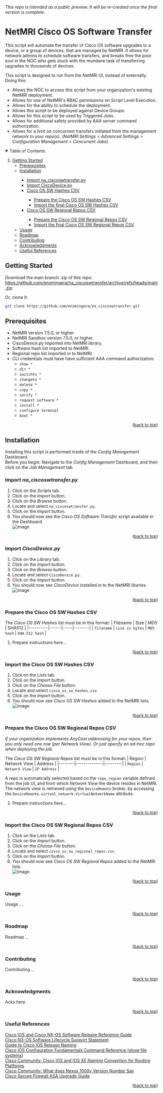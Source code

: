 <a name="readme-top"></a>
_This repo is intended as a public preview. It will be re-created once the final version is complete._
# NetMRI Cisco OS Software Transfer
This script will automate the transfer of Cisco OS software upgrades to a device, or a group of devices, that are managed by NetMRI. It allows for network admins to schedule software transfers, and breaks free the poor soul in the NOC who gets stuck with the mundane task of transferring upgrades to thousands of devices.

This script is designed to run from the NetMRI UI, instead of externally. Doing this:
* Allows the NOC to access this script from your organization's existing NetMRI deployment.
* Allows for use of NetMRI's RBAC permissions on Script Level Execution.
* Allows for the ability to schedule the deployment.
* Allows this script to be deployed against Device Groups.
* Allows for this script to be used by Triggered Jobs.
* Allows for additional safety provided by AAA server command authorization.
* Allows for a limit on concurrent transfers initiated from the management network to your repo(s). (_NetMRI Settings > Advanced Settings > Configuration Management > Concurrent Jobs_)

<!-- TABLE OF CONTENTS -->
<details open>
  <summary>Table of Contents</summary>
  <ol>
    <li>
      <a href="#getting-started">Getting Started</a>
      <ul>
        <li><a href="#prerequisites">Prerequisites</a></li>
        <li><a href="#installation">Installation</a></li>
        <ul>
          <li><a href="#import-na_ciscoswtransferpy">Import na_ciscoswtransfer.py</a></li>
          <li><a href="#import-ciscodevicepy">Import CiscoDevice.py</a></li>
          <li><a href="#prepare-the-cisco-os-sw-hashes-csv">Cisco OS SW Hashes CSV</a></li>
          <ul>
            <li><a href="#prepare-the-cisco-os-sw-hashes-csv">Prepare the Cisco OS SW Hashes CSV</a></li>
            <li><a href="#import-the-cisco-os-sw-hashes-csv">Import the final Cisco OS SW Hashes CSV</a></li>
          </ul>
          <li><a href="#prepare-the-cisco-os-sw-regional-repos-csv">Cisco OS SW Regional Repos CSV</a></li>
          <ul>
            <li><a href="#prepare-the-cisco-os-sw-regional-repos-csv">Prepare the Cisco OS SW Regional Repos CSV</a></li>
            <li><a href="#import-the-cisco-os-sw-regional-repos-csv">Import the final Cisco OS SW Regional Repos CSV</a></li>
        </ul>
      </ul>
    </li>
    <li><a href="#usage">Usage</a></li>
    <li><a href="#roadmap">Roadmap</a></li>
    <li><a href="#contributing">Contributing</a></li>
    <li><a href="#acknowledgments">Acknowledgments</a></li>
    <li><a href="#useful-references">Useful References</a></li>
  </ol>
</details>

## Getting Started
Download the main branch .zip of this repo:  
<a href="https://github.com/ensmingera/na_ciscoswtransfer/archive/refs/heads/main.zip">https://github.com/ensmingera/na_ciscoswtransfer/archive/refs/heads/main.zip</a>

Or, clone it:
```sh
git clone https://github.com/ensmingera/na_ciscoswtransfer.git
```

## Prerequisites
* NetMRI version 7.5.0, or higher.
* NetMRI Sandbox version 7.5.0, or higher.
* CiscoDevice.py imported into NetMRI library.
* Software hash list imported to NetMRI.
* Regional repo list imported in to NetMRI.
* CLI credentials must have have sufficient AAA command authorization:
  * `show *`
  * `dir *`
  * `switchto *`
  * `changeto *`
  * `delete *`
  * `copy *`
  * `verify *`
  * `request software *`
  * `install *`
  * `configure terminal`
  * `boot *`
<p align="right">(<a href="#readme-top">back to top</a>)</p>



## Installation
Installing this script is performed inside of the _Config Management_ Dashboard.  
Before you begin: Navigate to the _Config Management_ Dashboard, and then click on the _Job Management_ tab.

### Import _na_ciscoswtransfer.py_
1. Click on the _Scripts_ tab.
2. Click on the _Import_ button.
3. Click on the _Browse_ button.
4. Locate and select `na_ciscoswtransfer.py`.
5. Click on the _Import_ button.
6. You should now see the _Cisco OS Software Transfer_ script available in the Dashboard.  
![image](https://github.com/ensmingera/na_ciscoswtransfer/assets/33635167/c5b2752a-cf49-40d9-9462-ef04370acdc7)

<p align="right">(<a href="#readme-top">back to top</a>)</p>

### Import _CiscoDevice.py_
1. Click on the _Library_ tab.
2. Click on the _Import_ button.
3. Click on the _Browse_ button.
4. Locate and select `CiscoDevice.py`.
5. Click on the _Import_ button.
6. You should now see _CiscoDevice_ installed in to the NetMRI libaries.  
![image](https://github.com/ensmingera/na_ciscoswtransfer/assets/33635167/154fa003-11b7-4e65-9ade-6e838f38109f)

<p align="right">(<a href="#readme-top">back to top</a>)</p>

### Prepare the Cisco OS SW Hashes CSV
The _Cisco OS SW Hashes_ list must be in this format:
| Filename | Size | MD5 | SHA512 |
|----------|------|-----|--------|
| `filename` | `size in bytes` | `MD5 hash` | `SHA-512 hash` |
1. Prepare instructions here...

<p align="right">(<a href="#readme-top">back to top</a>)</p>

### Import the Cisco OS SW Hashes CSV
1. Click on the _Lists_ tab.
2. Click on the _Import_ button.
3. Click on the _Choose File_ button.
4. Locate and select `cisco_os_sw_hashes.csv`.
5. Click on the _Import_ button.
6. You should now see _Cisco OS SW Hashes_ added to the NetMRI lists.  
![image](https://github.com/ensmingera/na_ciscoswtransfer/assets/33635167/949b11dc-c138-489c-a6b3-62f3aeeea020)

<p align="right">(<a href="#readme-top">back to top</a>)</p>

### Prepare the Cisco OS SW Regional Repos CSV
_If your organization implements AnyCast addressing for your repos, then you only need one row (per Network View). Or just specify an ad-hoc repo when deploying the job._  

The _Cisco OS SW Regional Repos_ list must be in this format:
| Region | Network View | Address |
|--------|--------------|---------|
| `Region` | `Network View` | `IP Address` |  

A repo is automatically selected based on the `repo_region` variable defined from the job UI, and from which _Network View_ the device resides in NetMRI.  
The network view is retrieved using the `DeviceRemote` broker, by accessing the `DeviceRemote.virtual_network.VirtualNetworkName` attribute.  
1. Prepare instructions here...

<p align="right">(<a href="#readme-top">back to top</a>)</p>

### Import the Cisco OS SW Regional Repos CSV
1. Click on the _Lists_ tab.
2. Click on the _Import_ button.
3. Click on the _Choose File_ button.
4. Locate and select `cisco_os_sw_regional_repos.csv`.
5. Click on the _Import_ button.
6. You should now see _Cisco OS SW Regional Repos_ added to the NetMRI lists.  
![image](https://github.com/ensmingera/na_ciscoswtransfer/assets/33635167/3c5d0c04-41fa-4fbc-9242-567fb96036e3)

<p align="right">(<a href="#readme-top">back to top</a>)</p>



### Usage
Usage ...

<p align="right">(<a href="#readme-top">back to top</a>)</p>


### Roadmap
Roadmap ...

<p align="right">(<a href="#readme-top">back to top</a>)</p>


### Contributing
Contributing ...

<p align="right">(<a href="#readme-top">back to top</a>)</p>


### Acknowledgments
Acks here

<p align="right">(<a href="#readme-top">back to top</a>)</p>


### Useful References
<a href="https://sec.cloudapps.cisco.com/security/center/resources/ios_nx_os_reference_guide">Cisco IOS and Cisco NX-OS Software Release Reference Guide</a>  
<a href="https://www.cisco.com/c/en/us/products/collateral/ios-nx-os-software/nx-os-software/guide_c07-658595.html">Cisco NX-OS Software Lifecycle Support Statement</a>  
<a href="https://www.cisco.com/c/en/us/support/docs/ios-nx-os-software/ios-software-releases-110/13329-x-release.html">Guide to Cisco IOS Release Naming</a>  
<a href="https://www.cisco.com/c/en/us/td/docs/ios/fundamentals/command/reference/cf_book/cf_s1.html#wp1175770">Cisco IOS Configuration Fundamentals Command Reference (show file systems)</a>  
<a href="https://community.cisco.com/t5/networking-knowledge-base/cisco-ios-and-ios-xe-naming-convention-for-routing-platforms/ta-p/4520161">Cisco Community: Cisco IOS and IOS XE Naming Convention for Routing Platforms</a>  
<a href="https://community.cisco.com/t5/server-networking/what-does-nexus-1000v-version-number-say/m-p/2909762#M11124">Cisco Community: What does Nexus 1000v Version Number Say</a>  
<a href="https://www.cisco.com/c/en/us/td/docs/security/asa/upgrade/asa-upgrade/planning.html#ID-2152-0000008d">Cisco Secure Firewall ASA Upgrade Guide</a>  

<p align="right">(<a href="#readme-top">back to top</a>)</p>
